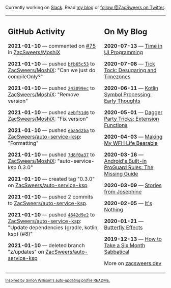 Currently working on [Slack](https://slack.com/). Read [my blog](https://zacsweers.dev/) or [follow @ZacSweers on Twitter](https://twitter.com/ZacSweers).

<table><tr><td valign="top" width="60%">

## GitHub Activity
<!-- githubActivity starts -->
**2021-01-10** — commented on [#75](https://github.com/ZacSweers/MoshiX/pull/75#issuecomment-757428038) in [ZacSweers/MoshiX](https://api.github.com/repos/ZacSweers/MoshiX)

**2021-01-10** — pushed [`bfb65c53`](https://github.com/ZacSweers/MoshiX/commit/bfb65c535e0f0778b0ea33b12319f96b1e64db35) to [ZacSweers/MoshiX](https://api.github.com/repos/ZacSweers/MoshiX): "Can we just do compileOnly?"

**2021-01-10** — pushed [`243099ec`](https://github.com/ZacSweers/MoshiX/commit/243099ec3c0bf1c72e2d0f5edb490b0e3cd76acd) to [ZacSweers/MoshiX](https://api.github.com/repos/ZacSweers/MoshiX): "Remove version"

**2021-01-10** — pushed [`aebf51d6`](https://github.com/ZacSweers/MoshiX/commit/aebf51d6dbc17c8d57591b41054d8f3b128231fb) to [ZacSweers/MoshiX](https://api.github.com/repos/ZacSweers/MoshiX): "Fix version"

**2021-01-10** — pushed [`eba5d2ba`](https://github.com/ZacSweers/auto-service-ksp/commit/eba5d2ba2ab1612df4b4ea1aebd7cca668569bd4) to [ZacSweers/auto-service-ksp](https://api.github.com/repos/ZacSweers/auto-service-ksp): "Formatting"

**2021-01-10** — pushed [`7d8f0a37`](https://github.com/ZacSweers/MoshiX/commit/7d8f0a373e1d14a2143f90385148757a5c720ba1) to [ZacSweers/MoshiX](https://api.github.com/repos/ZacSweers/MoshiX): "auto-service-ksp 0.3.0"

**2021-01-10** — created tag "0.3.0" on [ZacSweers/auto-service-ksp](https://api.github.com/repos/ZacSweers/auto-service-ksp)

**2021-01-10** — pushed 2 commits to [ZacSweers/auto-service-ksp](https://api.github.com/repos/ZacSweers/auto-service-ksp).

**2021-01-10** — pushed [`4642d9e2`](https://github.com/ZacSweers/auto-service-ksp/commit/4642d9e20d01474f00af023fc7fd5a8e38b87bc7) to [ZacSweers/auto-service-ksp](https://api.github.com/repos/ZacSweers/auto-service-ksp): "Update dependencies (gradle, kotlin, ksp) (#8)"

**2021-01-10** — deleted branch "z/updates" on [ZacSweers/auto-service-ksp](https://api.github.com/repos/ZacSweers/auto-service-ksp)
<!-- githubActivity ends -->
</td><td valign="top" width="40%">

## On My Blog
<!-- blog starts -->
**2020-07-13** — [Time in UI Programming](https://www.zacsweers.dev/time-in-ui/)

**2020-07-08** — [Tick Tock: Desugaring and Timezones](https://www.zacsweers.dev/ticktock-desugaring-timezones/)

**2020-06-11** — [Kotlin Symbol Processing: Early Thoughts](https://www.zacsweers.dev/kotlin-symbol-processor-early-thoughts/)

**2020-05-01** — [Dagger Party Tricks: Extension Functions](https://www.zacsweers.dev/dagger-party-tricks-extension-functions/)

**2020-04-03** — [Making My WFH Life Bearable](https://www.zacsweers.dev/making-wfh-life-bearable/)

**2020-03-16** — [Android's Built-in ProGuard Rules: The Missing Guide](https://www.zacsweers.dev/android-proguard-rules/)

**2020-03-09** — [Stories from Josephine](https://www.zacsweers.dev/stories-from-josephine/)

**2020-02-05** — [It's Nothing](https://www.zacsweers.dev/its-nothing/)

**2020-01-21** — [Butterfly Effects](https://www.zacsweers.dev/butterfly-effects/)

**2019-12-13** — [How to Take a Six Month Sabbatical](https://www.zacsweers.dev/how-to-take-a-six-month-sabbatical/)
<!-- blog ends -->
More on [zacsweers.dev](https://zacsweers.dev/)
</td></tr></table>

<sub><a href="https://simonwillison.net/2020/Jul/10/self-updating-profile-readme/">Inspired by Simon Willison's auto-updating profile README.</a></sub>